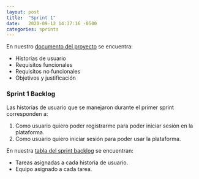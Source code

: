 ```yaml
---
layout: post
title:  "Sprint 1"
date:   2020-09-12 14:37:16 -0500
categories: sprints
---
```

En nuestro [documento del proyecto][Thumber.docx] se encuentra:
- Historias de usuario
- Requisitos funcionales
- Requisitos no funcionales
- Objetivos y justificación

### Sprint 1 Backlog
Las historias de usuario que se manejaron durante el primer sprint corresponden a:
1. Como usuario quiero poder registrarme para poder iniciar sesión en la plataforma.
2. Como usuario quiero iniciar sesión para poder usar la plataforma.

En nuestra [tabla del sprint backlog][SprintBacklog.xlsx] se encuentran:
- Tareas asignadas a cada historia de usuario.
- Equipo asignado a cada tarea.

[Thumber.docx]: https://docs.google.com/document/d/e/2PACX-1vQ0-dFL-_DQI0eF-68as0WhbI0zYAIviR9tTkthq_zvfK75HvujkHGoz5Z5bn1-4w/pub
[SprintBacklog.xlsx]: https://docs.google.com/spreadsheets/d/e/2PACX-1vRyUOZRnbeUKhi6OFnMaXonC-PAbl3DY8mPYJFUVhtMVcuQnaSBTyMToEsjZXQ4Fg/pubhtml